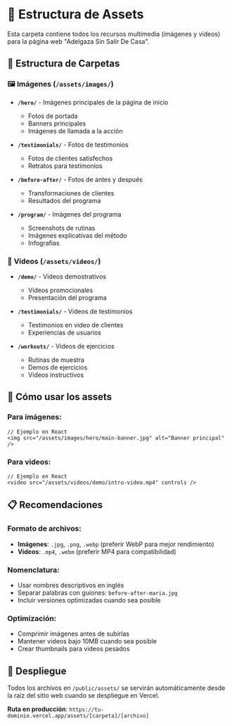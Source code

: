 # 📁 Estructura de Assets

Esta carpeta contiene todos los recursos multimedia (imágenes y videos) para la página web "Adelgaza Sin Salir De Casa".

## 📂 Estructura de Carpetas

### 🖼️ **Imágenes** (`/assets/images/`)

- **`/hero/`** - Imágenes principales de la página de inicio
  - Fotos de portada
  - Banners principales
  - Imágenes de llamada a la acción

- **`/testimonials/`** - Fotos de testimonios
  - Fotos de clientes satisfechos
  - Retratos para testimonios

- **`/before-after/`** - Fotos de antes y después
  - Transformaciones de clientes
  - Resultados del programa

- **`/program/`** - Imágenes del programa
  - Screenshots de rutinas
  - Imágenes explicativas del método
  - Infografías

### 🎥 **Videos** (`/assets/videos/`)

- **`/demo/`** - Videos demostrativos
  - Videos promocionales
  - Presentación del programa

- **`/testimonials/`** - Videos de testimonios
  - Testimonios en video de clientes
  - Experiencias de usuarios

- **`/workouts/`** - Videos de ejercicios
  - Rutinas de muestra
  - Demos de ejercicios
  - Videos instructivos

## 📝 **Cómo usar los assets**

### Para imágenes:
```tsx
// Ejemplo en React
<img src="/assets/images/hero/main-banner.jpg" alt="Banner principal" />
```

### Para videos:
```tsx
// Ejemplo en React
<video src="/assets/videos/demo/intro-video.mp4" controls />
```

## 📋 **Recomendaciones**

### Formato de archivos:
- **Imágenes**: `.jpg`, `.png`, `.webp` (preferir WebP para mejor rendimiento)
- **Videos**: `.mp4`, `.webm` (preferir MP4 para compatibilidad)

### Nomenclatura:
- Usar nombres descriptivos en inglés
- Separar palabras con guiones: `before-after-maria.jpg`
- Incluir versiones optimizadas cuando sea posible

### Optimización:
- Comprimir imágenes antes de subirlas
- Mantener videos bajo 10MB cuando sea posible
- Crear thumbnails para videos pesados

## 🚀 **Despliegue**

Todos los archivos en `/public/assets/` se servirán automáticamente desde la raíz del sitio web cuando se despliegue en Vercel.

**Ruta en producción**: `https://tu-dominio.vercel.app/assets/[carpeta]/[archivo]`